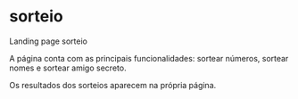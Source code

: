 # sorteio
Landing page sorteio



A página conta com as principais funcionalidades: sortear números, sortear nomes e sortear amigo secreto.

Os resultados dos sorteios aparecem na própria página.
